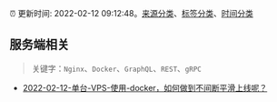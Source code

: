 :alarm_clock: 更新时间: 2022-02-12 09:12:48。[来源分类](../README.md)、[标签分类](../TAGS.md)、[时间分类](../TIMELINE.md)

## 服务端相关


> 关键字：`Nginx`、`Docker`、`GraphQL`、`REST`、`gRPC`



- [2022-02-12-单台-VPS-使用-docker，如何做到不间断平滑上线呢？](https://www.v2ex.com/t/833397) 
